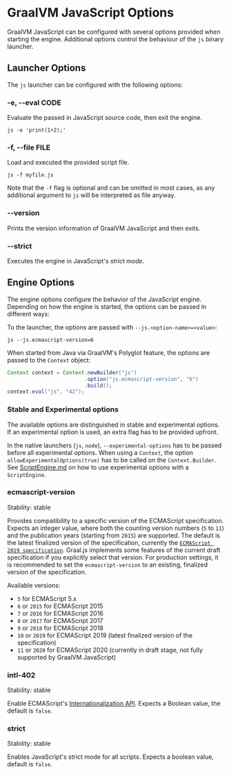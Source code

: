 # GraalVM JavaScript Options

GraalVM JavaScript can be configured with several options provided when starting the engine.
Additional options control the behaviour of the `js` binary launcher.

## Launcher Options

The `js` launcher can be configured with the following options:

### -e, --eval CODE 	

Evaluate the passed in JavaScript source code, then exit the engine.

```
js -e 'print(1+2);'
```

### -f, --file FILE

Load and executed the provided script file.

```
js -f myfile.js
```

Note that the `-f` flag is optional and can be omitted in most cases, as any additional argument to `js` will be interpreted as file anyway.

### --version

Prints the version information of GraalVM JavaScript and then exits.

### --strict

Executes the engine in JavaScript's _strict mode_.

## Engine Options

The engine options configure the behavior of the JavaScript engine.
Depending on how the engine is started, the options can be passed in different ways:

To the launcher, the options are passed with `--js.<option-name>=<value>`:

```
js --js.ecmascript-version=6
```

When started from Java via GraalVM's Polyglot feature, the options are passed to the `Context` object:

```java
Context context = Context.newBuilder("js")
                         .option("js.ecmascript-version", "6")
                         .build();
context.eval("js", "42");
```

### Stable and Experimental options

The available options are distinguished in stable and experimental options.
If an experimental option is used, an extra flag has to be provided upfront.

In the native launchers (`js`, `node`), `--experimental-options` has to be passed before all experimental options.
When using a `Context`, the option `allowExperimentalOptions(true)` has to be called on the `Context.Builder`.
See [ScriptEngine.md](ScriptEngine.md) on how to use experimental options with a `ScriptEngine`.

### ecmascript-version

Stability: stable

Provides compatibility to a specific version of the ECMAScript specification.
Expects an integer value, where both the counting version numbers (`5` to `11`) and the publication years (starting from `2015`) are supported.
The default is the latest finalized version of the specification, currently the [`ECMAScript 2019 specification`](http://www.ecma-international.org/ecma-262/10.0/index.html).
Graal.js implements some features of the current draft specification if you explicitly select that version.
For production settings, it is recommended to set the `ecmascript-version` to an existing, finalized version of the specification.

Available versions:
* `5` for ECMAScript 5.x
* `6` or `2015` for ECMAScript 2015
* `7` or `2016` for ECMAScript 2016
* `8` or `2017` for ECMAScript 2017
* `9` or `2018` for ECMAScript 2018
* `10` or `2019` for ECMAScript 2019 (latest finalized version of the specification)
* `11` or `2020` for ECMAScript 2020 (currently in draft stage, not fully supported by GraalVM JavaScript)

### intl-402

Stability: stable

Enable ECMAScript's [Internationalization API](https://tc39.github.io/ecma402/).
Expects a Boolean value, the default is `false`.

### strict

Stability: stable

Enables JavaScript's strict mode for all scripts.
Expects a boolean value, default is `false`.
